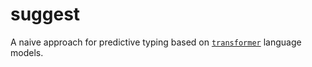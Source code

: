 # suggest

A naive approach for predictive typing based on [`transformer`](https://huggingface.co/transformers/index.html) language models.